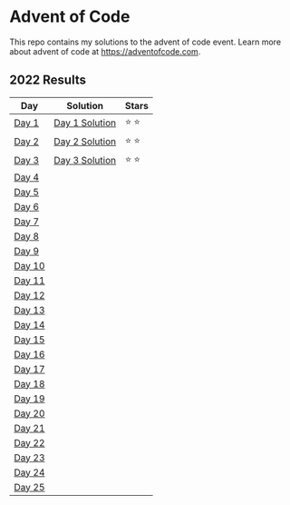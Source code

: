 # Advent of Code

This repo contains my solutions to the advent of code event. Learn more about advent of code at <https://adventofcode.com>.

## 2022 Results

| Day | Solution | Stars |
| --- | --- | --- |
| [Day 1](https://adventofcode.com/2022/day/1) | [Day 1 Solution](https://github.com/AhmarTheRed/Advent-of-Code/blob/main/AdventOfCode/Year2022/Day1/Day1Puzzle.cs) | :star: :star: |
| [Day 2](https://adventofcode.com/2022/day/2) | [Day 2 Solution](https://github.com/AhmarTheRed/Advent-of-Code/blob/main/AdventOfCode/Year2022/Day2/Day2Puzzle.cs) | :star: :star: |
| [Day 3](https://adventofcode.com/2022/day/3) | [Day 3 Solution](https://github.com/AhmarTheRed/Advent-of-Code/blob/main/AdventOfCode/Year2022/Day3/Day3Puzzle.cs) | :star: :star: |
| [Day 4](https://adventofcode.com/2022/day/4) |  |  |
| [Day 5](https://adventofcode.com/2022/day/5) |  |  |
| [Day 6](https://adventofcode.com/2022/day/6) |  |  |
| [Day 7](https://adventofcode.com/2022/day/7) |  |  |
| [Day 8](https://adventofcode.com/2022/day/8) |  |  |
| [Day 9](https://adventofcode.com/2022/day/9) |  |  |
| [Day 10](https://adventofcode.com/2022/day/10) |  |  |
| [Day 11](https://adventofcode.com/2022/day/11) |  |  |
| [Day 12](https://adventofcode.com/2022/day/12) |  |  |
| [Day 13](https://adventofcode.com/2022/day/13) |  |  |
| [Day 14](https://adventofcode.com/2022/day/14) |  |  |
| [Day 15](https://adventofcode.com/2022/day/15) |  |  |
| [Day 16](https://adventofcode.com/2022/day/16) |  |  |
| [Day 17](https://adventofcode.com/2022/day/17) |  |  |
| [Day 18](https://adventofcode.com/2022/day/18) |  |  |
| [Day 19](https://adventofcode.com/2022/day/19) |  |  |
| [Day 20](https://adventofcode.com/2022/day/20) |  |  |
| [Day 21](https://adventofcode.com/2022/day/21) |  |  |
| [Day 22](https://adventofcode.com/2022/day/22) |  |  |
| [Day 23](https://adventofcode.com/2022/day/23) |  |  |
| [Day 24](https://adventofcode.com/2022/day/24) |  |  |
| [Day 25](https://adventofcode.com/2022/day/25) |  |  |
